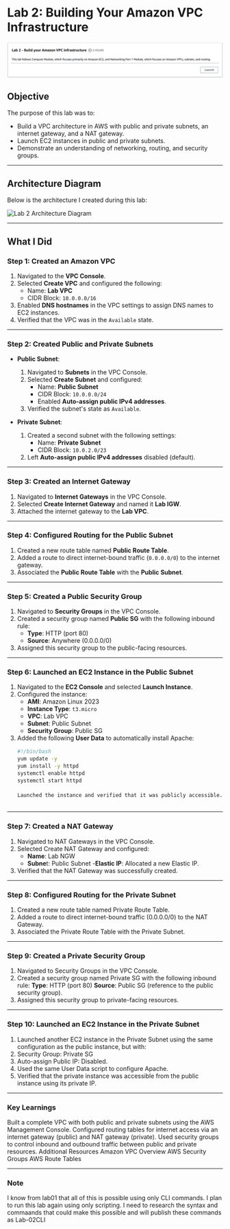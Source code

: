 # Lab 2: Building Your Amazon VPC Infrastructure

![Diagram](./Screenshots/Lab02_Title.png)

## Objective
The purpose of this lab was to:
- Build a VPC architecture in AWS with public and private subnets, an internet gateway, and a NAT gateway.
- Launch EC2 instances in public and private subnets.
- Demonstrate an understanding of networking, routing, and security groups.

---

## Architecture Diagram
Below is the architecture I created during this lab:

![Lab 2 Architecture Diagram](./diagrams/Lab2_VPC_Architecture.png)

---

## What I Did

### Step 1: Created an Amazon VPC
1. Navigated to the **VPC Console**.
2. Selected **Create VPC** and configured the following:
   - Name: **Lab VPC**
   - CIDR Block: `10.0.0.0/16`
3. Enabled **DNS hostnames** in the VPC settings to assign DNS names to EC2 instances.
4. Verified that the VPC was in the `Available` state.

---

### Step 2: Created Public and Private Subnets
- **Public Subnet**:
  1. Navigated to **Subnets** in the VPC Console.
  2. Selected **Create Subnet** and configured:
     - Name: **Public Subnet**
     - CIDR Block: `10.0.0.0/24`
     - Enabled **Auto-assign public IPv4 addresses**.
  3. Verified the subnet's state as `Available`.

- **Private Subnet**:
  1. Created a second subnet with the following settings:
     - Name: **Private Subnet**
     - CIDR Block: `10.0.2.0/23`
  2. Left **Auto-assign public IPv4 addresses** disabled (default).

---

### Step 3: Created an Internet Gateway
1. Navigated to **Internet Gateways** in the VPC Console.
2. Selected **Create Internet Gateway** and named it **Lab IGW**.
3. Attached the internet gateway to the **Lab VPC**.

---

### Step 4: Configured Routing for the Public Subnet
1. Created a new route table named **Public Route Table**.
2. Added a route to direct internet-bound traffic (`0.0.0.0/0`) to the internet gateway.
3. Associated the **Public Route Table** with the **Public Subnet**.

---

### Step 5: Created a Public Security Group
1. Navigated to **Security Groups** in the VPC Console.
2. Created a security group named **Public SG** with the following inbound rule:
   - **Type**: HTTP (port 80)
   - **Source**: Anywhere (0.0.0.0/0)
3. Assigned this security group to the public-facing resources.

---

### Step 6: Launched an EC2 Instance in the Public Subnet
1. Navigated to the **EC2 Console** and selected **Launch Instance**.
2. Configured the instance:
   - **AMI**: Amazon Linux 2023
   - **Instance Type**: `t3.micro`
   - **VPC**: Lab VPC
   - **Subnet**: Public Subnet
   - **Security Group**: Public SG
3. Added the following **User Data** to automatically install Apache:
   ```bash
   #!/bin/bash
   yum update -y
   yum install -y httpd
   systemctl enable httpd
   systemctl start httpd

   Launched the instance and verified that it was publicly accessible.
 
---

### Step 7: Created a NAT Gateway
1. Navigated to NAT Gateways in the VPC Console.
2. Selected Create NAT Gateway and configured:
   - **Name**: Lab NGW
   - **Subne**t: Public Subnet
   -**Elastic IP**: Allocated a new Elastic IP.
3. Verified that the NAT Gateway was successfully created.

---

### Step 8: Configured Routing for the Private Subnet
1. Created a new route table named Private Route Table.
2. Added a route to direct internet-bound traffic (0.0.0.0/0) to the NAT Gateway.
3. Associated the Private Route Table with the Private Subnet.
   
---

### Step 9: Created a Private Security Group
1. Navigated to Security Groups in the VPC Console.
2. Created a security group named Private SG with the following inbound rule:
   **Type**: HTTP (port 80)
   **Source**: Public SG (reference to the public security group).
3. Assigned this security group to private-facing resources.
   
---

### Step 10: Launched an EC2 Instance in the Private Subnet
1. Launched another EC2 instance in the Private Subnet using the same configuration as the public instance, but with:
2. Security Group: Private SG
3. Auto-assign Public IP: Disabled.
4. Used the same User Data script to configure Apache.
5. Verified that the private instance was accessible from the public instance using its private IP.

---

### Key Learnings

Built a complete VPC with both public and private subnets using the AWS Management Console.
Configured routing tables for internet access via an internet gateway (public) and NAT gateway (private).
Used security groups to control inbound and outbound traffic between public and private resources.
Additional Resources
Amazon VPC Overview
AWS Security Groups
AWS Route Tables

---

### Note

I know from lab01 that all of this is possible using only CLI commands. I plan to run this lab again using only scripting. I need to research the syntax and commaands that could make this possible and will publish these commands as Lab-02CLI
